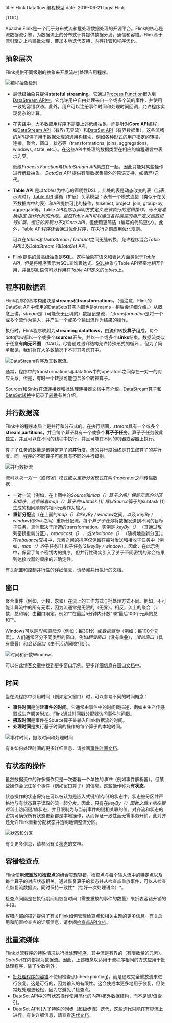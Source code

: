 title: Flink Dataflow 编程模型
date: 2019-06-21
tags: Flink

[TOC]

Apache Flink是一个用于分布式流和批处理数据处理的开源平台。Flink的核心是流数据流引擎，为数据流上的分布式计算提供数据分发，通信和容错。Flink基于流引擎之上构建批处理，覆加本地迭代支持，内存托管和程序优化。



## 抽象层次

Flink提供不同级别的抽象来开发流/批处理应用程序。

![编程抽象级别](https://ci.apache.org/projects/flink/flink-docs-release-1.8/fig/levels_of_abstraction.svg)

- 最低级抽象只提供**stateful streaming**。它通过[Process Function](https://ci.apache.org/projects/flink/flink-docs-release-1.8/dev/stream/operators/process_function.html)嵌入到[DataStream API中](https://ci.apache.org/projects/flink/flink-docs-release-1.8/dev/datastream_api.html)。它允许用户自由处理来自一个或多个流的事件，并使用一致的容错*状态*。此外，用户可以注册事件时间和处理时间回调，允许程序实现复杂的计算。

- 在实践中，大多数应用程序不需要上述低级抽象，而是针对**Core API**编程， 如[DataStream API](https://ci.apache.org/projects/flink/flink-docs-release-1.8/dev/datastream_api.html)（有界/无界流）和[DataSet API](https://ci.apache.org/projects/flink/flink-docs-release-1.8/dev/batch/index.html)（有界数据集）。这些流畅的API提供了用于数据处理的通用构建块，例如各种形式的用户指定的转换，连接，聚合，窗口，状态等（transformations, joins, aggregations, windows, state, etc.）。在这些API中处理的数据类型在相应的编程语言中表示为类。

  低级*Process Function*与*DataStream API*集成在一起，因此只能对某些操作进行低级抽象。 *DataSet API* 提供有限数据集额外的原语支持，如循环/迭代。

- **Table API** 是以*tables*为中心的声明性DSL ，此处的表是动态改变的表（当表示流时）。[Table API](https://ci.apache.org/projects/flink/flink-docs-release-1.8/dev/table_api.html) 遵循（扩展）关系模型：表有一个模式连接（类似于在关系数据库中的表）和API提供可比的操作，如select, project, join, group-by, aggregate等。Table API程序以声明方式定义*应该执行的逻辑操作，*而不是准确指定 *操作代码的外观*。虽然Table API可以通过各种类型的用户定义函数进行扩展，但它的表现力不如*Core API*，但使用更简洁（编写的代码更少）。此外，Table API程序还会通过优化程序，在执行之前应用优化规则。

  可以在*tables*和*DataStream* / *DataSet*之间无缝转换，允许程序混合*Table API*以及*DataStream* 和*DataSet* API。

- Flink提供的最高级抽象是**SQL**。这种抽象在语义和表达方面类似于*Table API*，但是将程序表示为SQL查询表达式。[SQL](https://ci.apache.org/projects/flink/flink-docs-release-1.8/dev/table_api.html#sql)抽象与Table API紧密地相互作用，并且SQL语句可以作用在*Table API*定义的*tables*上。



## 程序和数据流

Flink程序的基本构建块是**streams**和**transformations**。（请注意，Flink的DataSet API中使用的DataSets其实内部也是streams - 稍后会详细介绍。）从概念上讲，*stream*是（可能永无止境的）数据记录流，而*transformation*是将一个或多个流作为输入，并产生一个或多个输出流作为结果的操作。

执行时，Flink程序映射为**streaming dataflows**，由**流**和转换**算子**组成。每个*dataflow*都以一个或多个**sources**开头，并以一个或多个**sinks**结束。数据流类似于任意**有向无环图** *（DAG）*。尽管通过*迭代*结构允许特殊形式的循环 ，但为了简单起见，我们将在大多数情况下不将其考虑其中。

![DataStream程序及其数据流。](https://ci.apache.org/projects/flink/flink-docs-release-1.8/fig/program_dataflow.svg)

通常，程序中的transformations与dataflow中的operators之间存在一对一的对应关系。但是，有时一个转换可能包含多个转换算子。

Sources和Sinks在[流连接器](https://ci.apache.org/projects/flink/flink-docs-release-1.8/dev/connectors/index.html)和[批处理连接器](https://ci.apache.org/projects/flink/flink-docs-release-1.8/dev/batch/connectors.html)文档中有介绍。[DataStream算子](https://ci.apache.org/projects/flink/flink-docs-release-1.8/dev/stream/operators/index.html)和[DataSet转换](https://ci.apache.org/projects/flink/flink-docs-release-1.8/dev/batch/dataset_transformations.html)中记录了[转换](https://ci.apache.org/projects/flink/flink-docs-release-1.8/dev/batch/dataset_transformations.html)有关介绍。



## 并行数据流

Flink中的程序本质上是并行和分布式的。在执行期间，*stream*具有一个或多个**stream partitions**，并且每个*算子*具有一个或多个**算子子任务**。算子子任务彼此独立，并且可以在不同的线程中执行，并且可能在不同的机器或容器上执行。

算子子任务的数量是该特定算子的**并行**度。流的并行度始终是其生成算子的并行度。同一程序的不同算子可能具有不同的并行级别。

![并行数据流](https://ci.apache.org/projects/flink/flink-docs-release-1.8/fig/parallel_dataflow.svg)

流可以*以一对一*（或*转发*）模式或以*重新分发*模式在两个operator之间传输数据：

- **一对一**流（例如，在上图中的*Source*和*map（）*算子之间）保留元素的分区和排序。这意味着*map（）*算子的subtask [1] 将以*Source*算子的subtask [1]生成的相同顺序的相同元素作为输入。
- **重新分配**流（在上面的*map（）*和*keyBy / window*之间，以及 *keyBy / window*和*Sink之间*）重新分配流。每个*算子子任务*将数据发送到不同的目标子任务，具体取决于所选的transformation。实例是 *keyBy（）* （其通过散列密钥重新分区），*broadcast（）* ，或*rebalance（）* （随机地重新分区）。在*rebalance*交换中，元素之间的排序仅保留在每对发送和接收子任务中（例如，*map（）的*子任务[1] 和子任务[2]*keyBy / window*）。因此，在此示例中，保留了每个密钥内的排序，但并行性确实引入了关于不同密钥的聚合结果到达接收器的顺序的非确定性。

有关配置和控制并行性的详细信息，请参阅[并行执行](https://ci.apache.org/projects/flink/flink-docs-release-1.8/dev/parallel.html)的文档。



## 窗口

聚合事件（例如，计数，求和）在流上的工作方式与批处理方式不同。例如，不可能计算流中的所有元素，因为流通常是无限的（无界）。相反，流上的聚合（计数，总和等）由**窗口**限定，例如*“在最后5分钟内计数”*或*“最后100个元素的总和”*。

Windows可以是*时间驱动的*（例如：每30秒）或*数据驱动*（例如：每100个元素）。人们通常区分不同类型的窗口，例如*翻滚窗口*（没有重叠）， *滑动窗口*（具有重叠）和*会话窗口*（由不活动间隙打断）。

![时间和计数Windows](https://ci.apache.org/projects/flink/flink-docs-release-1.8/fig/windows.svg)

可以在此[博客文章中](https://flink.apache.org/news/2015/12/04/Introducing-windows.html)找到更多窗口示例。更多详细信息在[窗口文档中](https://ci.apache.org/projects/flink/flink-docs-release-1.8/dev/stream/operators/windows.html)。



## 时间

当在流程序中引用时间（例如定义窗口）时，可以参考不同的时间概念：

- **事件时间**是创建**事件的时间**。它通常由事件中的时间戳描述，例如由生产传感器或生产服务附加。Flink通过[时间戳分配器](https://ci.apache.org/projects/flink/flink-docs-release-1.8/dev/event_timestamps_watermarks.html)访问事件时间戳。
- **摄取时间**是事件在Source算子处输入Flink数据流的时间。
- **处理时间**是执行基于时间的操作的每个算子的本地时间。

![事件时间，摄取时间和处理时间](https://ci.apache.org/projects/flink/flink-docs-release-1.8/fig/event_ingestion_processing_time.svg)

有关如何处理时间的更多详细信息，请参阅[事件时间文档](https://ci.apache.org/projects/flink/flink-docs-release-1.8/dev/event_time.html)。



## 有状态的操作

虽然数据流中的许多操作只是一次查看一个单独的*事件*（例如事件解析器），但某些操作会记住多个事件（例如窗口算子）的信息。这些操作称为**有状态**。

状态操作的状态保持在可以被认为是嵌入式键/值存储的状态中。状态被分区并严格地与有状态算子读取的流一起分发。因此，只有在*keyBy（）*函数之后才能在*键控流*上访问键/值状态，并且限制为与当前事件的键相关联的值。对齐流和状态的密钥可确保所有状态更新都是本地操作，从而保证一致性而无需事务开销。此对齐还允许Flink重新分配状态并透明地调整流分区。

![状态和分区](https://ci.apache.org/projects/flink/flink-docs-release-1.8/fig/state_partitioning.svg)

有关更多信息，请参阅有关[状态](https://ci.apache.org/projects/flink/flink-docs-release-1.8/dev/stream/state/index.html)的文档。



## 容错检查点

Flink使用**流重放**和**检查点**的组合实现容错。检查点与每个输入流中的特定点以及每个算子的对应状态相关。通过恢复算子的状态并从检查点重放事件，可以从检查点恢复流数据流，同时保持一致性*（恰好一次处理语义）*。

检查点间隔是在执行期间用恢复时间（需要重放的事件的数量）来折衷容错开销的手段。

[容错内部](https://ci.apache.org/projects/flink/flink-docs-release-1.8/internals/stream_checkpointing.html)的描述提供了有关Flink如何管理检查点和相关主题的更多信息。有关启用和配置检查点的详细信息，请参阅[检查点API文档](https://ci.apache.org/projects/flink/flink-docs-release-1.8/dev/stream/state/checkpointing.html)。



## 批量流媒体

Flink以流程序的特殊情况执行[批处理程序](https://ci.apache.org/projects/flink/flink-docs-release-1.8/dev/batch/index.html)，其中流是有界的（有限数量的元素）。*DataSet*在内部视为数据流。因此，上述概念以适用于流程序相同的方式应用于批处理程序，除了少数例外：

- [批处理程序的容错](https://ci.apache.org/projects/flink/flink-docs-release-1.8/dev/batch/fault_tolerance.html)不使用检查点(checkpointing)。而是通过完全重放流来进行恢复。这是可行的，因为输入的有限性。这会使成本更多地用于恢复，但使常规处理更轻松，因为它避免了检查点。
- DataSet API中的有状态操作使用简化的内存/核外数据结构，而不是键/值索引。
- DataSet API引入了特殊的同步（超级步骤）迭代，这些迭代只能在有界流上进行。有关详细信息，请查看[迭代文档](https://ci.apache.org/projects/flink/flink-docs-release-1.8/dev/batch/iterations.html)。
